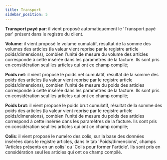 ```yaml
---
title: Transport
sidebar_position: 5
---
```


**Transport payé par**: il vient proposé automatiquement le 'Transport payé par' présent dans le registre du client.

**Volume**: il vient proposé le volume cumulatif, résultat de la somme des volumes des articles (la valeur vient reprise par le registre article poids/dimensions), combien l'unité de mesure du volume des articles corresponde à cette insérée dans les paramètres de la facture. Ils sont pris en considération seul les articles qui ont ce champ compilé;

**Poids net**: il vient proposé le poids net cumulatif, résultat de la somme des poids des articles (la valeur vient reprise par le registre article poids/dimensions), combien l'unité de mesure du poids des articles corresponde à cette insérée dans les paramètres de la facture. Ils sont pris en considération seul les articles qui ont ce champ compilé;

**Poids brut**: il vient proposé le poids brut cumulatif, résultat de la somme des poids des articles (la valeur vient reprise par le registre article poids/dimensions), combien l'unité de mesure du poids des articles correspond à cette insérée dans les paramètres de la facture. Ils sont pris en considération seul les articles qui ont ce champ compilé;

**Colis**: il vient proposé le numéro des colis, sur la base des données insérées dans le registre articles, dans le tab 'Poids/dimensions', champs 'Articles présents en un colis' ou 'Colis pour former l'article'. Ils sont pris en considération seul les articles qui ont ce champ compilé. 







